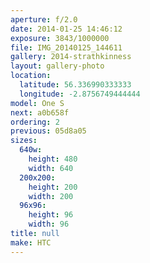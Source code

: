 ```yaml
---
aperture: f/2.0
date: 2014-01-25 14:46:12
exposure: 3843/1000000
file: IMG_20140125_144611
gallery: 2014-strathkinness
layout: gallery-photo
location:
  latitude: 56.336990333333
  longitude: -2.8756749444444
model: One S
next: a0b658f
ordering: 2
previous: 05d8a05
sizes:
  640w:
    height: 480
    width: 640
  200x200:
    height: 200
    width: 200
  96x96:
    height: 96
    width: 96
title: null
make: HTC
---
```

